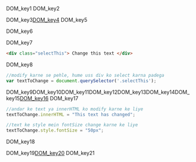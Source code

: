 DOM_key1
DOM_key2


DOM_key3[DOM_key4](https://www.w3schools.com/js/js_htmldom.asp)
DOM_key5

DOM_key6


DOM_key7


```html
<div class="selectThis"> Change this text </div>
```
DOM_key8


```javascript
//modify karne se pehle, hume uss div ko select karna padega
var textToChange = document.querySelector('.selectThis');
```
DOM_key9DOM_key10DOM_key11DOM_key12DOM_key13DOM_key14DOM_key15[DOM_key16](https://www.w3schools.com/cssref/css_selectors.asp)
DOM_key17

```javascript
//andar ke text ya innerHTML ko modify karne ke liye
textToChange.innerHTML = "This text has changed";

//text ke style mein fontSize change karne ke liye
textToChange.style.fontSize = "50px";
```

DOM_key18


DOM_key19[DOM_key20](https://codepen.io/rajeev-artha/pen/odwQrO)
DOM_key21